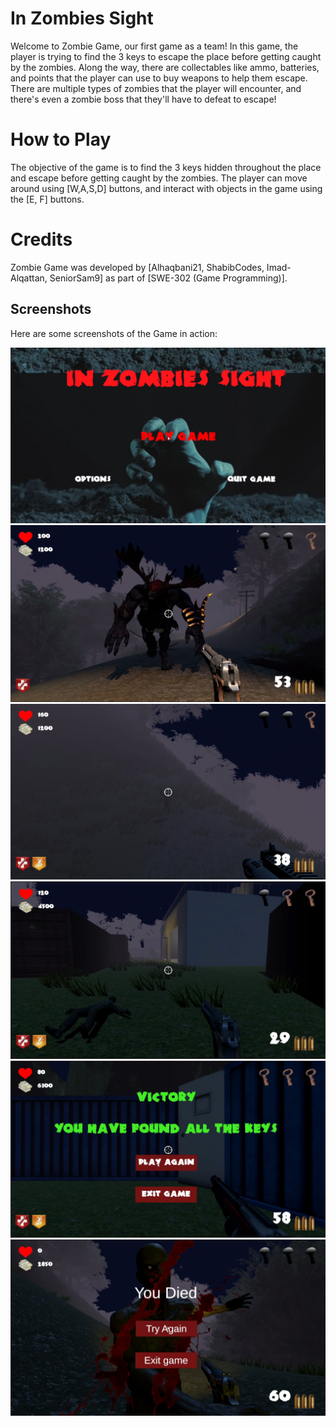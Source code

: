 # In Zombies Sight

Welcome to Zombie Game, our first game as a team! In this game, the player is trying to find the 3 keys to escape the place before getting caught by the zombies. Along the way, there are collectables like ammo, batteries, and points that the player can use to buy weapons to help them escape. There are multiple types of zombies that the player will encounter, and there's even a zombie boss that they'll have to defeat to escape!


# How to Play


The objective of the game is to find the 3 keys hidden throughout the place and escape before getting caught by the zombies. The player can move around using [W,A,S,D] buttons, and interact with objects in the game using the [E, F] buttons. 


# Credits
Zombie Game was developed by [Alhaqbani21, ShabibCodes, Imad-Alqattan, SeniorSam9] as part of [SWE-302 (Game Programming)].

## Screenshots

Here are some screenshots of the Game in action:

![Zombie Game screenshot 1](/Screenshots/screenshot1.png)
![Zombie Game screenshot 2](/Screenshots/screenshot2.png)
![Zombie Game screenshot 3](/Screenshots/screenshot3.png)
![Zombie Game screenshot 4](/Screenshots/screenshot4.png)
![Zombie Game screenshot 5](/Screenshots/screenshot5.png)
![Zombie Game screenshot 6](/Screenshots/screenshot6.png)



